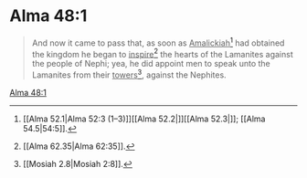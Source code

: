 # Alma 48:1

> And now it came to pass that, as soon as <u>Amalickiah</u>[^a] had obtained the kingdom he began to <u>inspire</u>[^b] the hearts of the Lamanites against the people of Nephi; yea, he did appoint men to speak unto the Lamanites from their <u>towers</u>[^c], against the Nephites.

[Alma 48:1](https://www.churchofjesuschrist.org/study/scriptures/bofm/alma/48?lang=eng&id=p1#p1)


[^a]: [[Alma 52.1|Alma 52:3 (1–3)]][[Alma 52.2|]][[Alma 52.3|]]; [[Alma 54.5|54:5]].  
[^b]: [[Alma 62.35|Alma 62:35]].  
[^c]: [[Mosiah 2.8|Mosiah 2:8]].  
